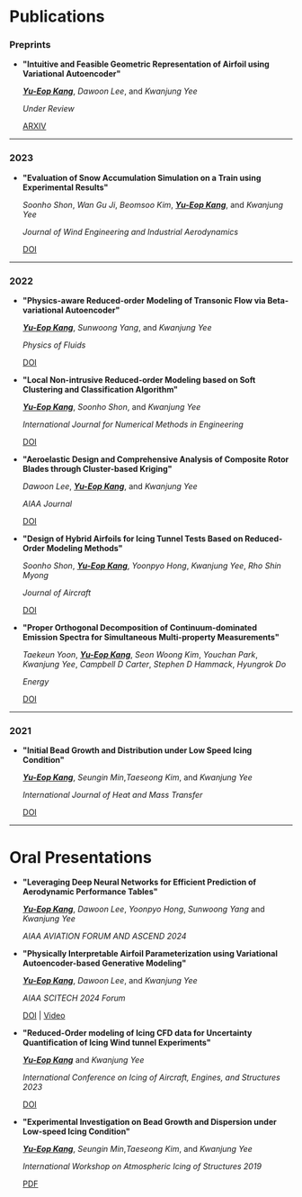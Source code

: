 # **Publications**

### Preprints
- **"Intuitive and Feasible Geometric Representation of Airfoil using Variational Autoencoder"**     
  
  <u><strong><i>Yu-Eop Kang</i></strong></u>, *Dawoon Lee*, and *Kwanjung Yee*  
  
  *Under Review*  
  
  [ARXIV](https://arxiv.org/abs/2311.10921)

---
### 2023

- **"Evaluation of Snow Accumulation Simulation on a Train using Experimental Results"**  
  
  *Soonho Shon*, *Wan Gu Ji*, *Beomsoo Kim*, <u><strong><i>Yu-Eop Kang</i></strong></u>, and *Kwanjung Yee*  
  
  *Journal of Wind Engineering and Industrial Aerodynamics*   
 
  [DOI](https://doi.org/10.1016/j.jweia.2022.105275)

---

### 2022

- **"Physics-aware Reduced-order Modeling of Transonic Flow via Beta-variational Autoencoder"**  
  
  <u><strong><i>Yu-Eop Kang</i></strong></u>, *Sunwoong Yang*, and *Kwanjung Yee*  
  
  *Physics of Fluids*  
  
  [DOI](https://doi.org/10.1063/5.0097740)

- **"Local Non-intrusive Reduced-order Modeling based on Soft Clustering and Classification Algorithm"**  
  
  <u><strong><i>Yu-Eop Kang</i></strong></u>, *Soonho Shon*, and *Kwanjung Yee*  
  
  *International Journal for Numerical Methods in Engineering*  
  
  [DOI](https://doi.org/10.1002/nme.6934) 

- **"Aeroelastic Design and Comprehensive Analysis of Composite Rotor Blades through Cluster-based Kriging"**  
  
  *Dawoon Lee*, <u><strong><i>Yu-Eop Kang</i></strong></u>, and *Kwanjung Yee*  
  
  *AIAA Journal*  
  
  [DOI](https://doi.org/10.2514/1.J061820)


- **"Design of Hybrid Airfoils for Icing Tunnel Tests Based on Reduced-Order Modeling Methods"**  
  
  *Soonho Shon*, <u><strong><i>Yu-Eop Kang</i></strong></u>, *Yoonpyo Hong*, *Kwanjung Yee*, *Rho Shin Myong*  
  
  *Journal of Aircraft*  
  
  [DOI](https://doi.org/10.2514/1.C036435)

- **"Proper Orthogonal Decomposition of Continuum-dominated Emission Spectra for Simultaneous Multi-property Measurements"**  
  
  *Taekeun Yoon*, <u><strong><i>Yu-Eop Kang</i></strong></u>, *Seon Woong Kim*, *Youchan Park*, *Kwanjung Yee*, *Campbell D Carter*, *Stephen D Hammack*, *Hyungrok Do*   
  
  *Energy*  
  
  [DOI](https://doi.org/10.1016/j.energy.2022.124458)

---

### 2021

- **"Initial Bead Growth and Distribution under Low Speed Icing Condition"**  
  
  <u><strong><i>Yu-Eop Kang</i></strong></u>, *Seungin Min*,*Taeseong Kim*, and *Kwanjung Yee*  
  
  *International Journal of Heat and Mass Transfer*  
  
  [DOI](https://doi.org/10.1016/j.ijheatmasstransfer.2019.119115)

  
---

# **Oral Presentations**
- **"Leveraging Deep Neural Networks for Efficient Prediction of Aerodynamic Performance Tables"**  
  
  <u><strong><i>Yu-Eop Kang</i></strong></u>, *Dawoon Lee*, *Yoonpyo Hong*, *Sunwoong Yang* and *Kwanjung Yee*  
  
  *AIAA AVIATION FORUM AND ASCEND 2024*   


- **"Physically Interpretable Airfoil Parameterization using Variational Autoencoder-based Generative Modeling"**  
  
  <u><strong><i>Yu-Eop Kang</i></strong></u>, *Dawoon Lee*, and *Kwanjung Yee*  
  
  *AIAA SCITECH 2024 Forum*  
  
  [DOI](https://doi.org/10.2514/6.2024-0685) | [Video](#)

- **"Reduced-Order modeling of Icing CFD data for Uncertainty Quantification of Icing Wind tunnel Experiments"**  
  
  <u><strong><i>Yu-Eop Kang</i></strong></u> and *Kwanjung Yee*  
  
  *International Conference on Icing of Aircraft, Engines, and Structures 2023*   
  
  [DOI](https://doi.org/10.4271/2023-01-1472) 


- **"Experimental Investigation on Bead Growth and Dispersion under Low-speed Icing Condition"**  
  
  <u><strong><i>Yu-Eop Kang</i></strong></u>, *Seungin Min*,*Taeseong Kim*, and *Kwanjung Yee*  
  
  *International Workshop on Atmospheric Icing of Structures 2019*  
  
  [PDF](#) 
